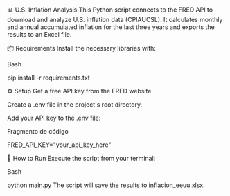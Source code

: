 📊 U.S. Inflation Analysis
This Python script connects to the FRED API to download and analyze U.S. inflation data (CPIAUCSL). It calculates monthly and annual accumulated inflation for the last three years and exports the results to an Excel file.

📦 Requirements
Install the necessary libraries with:

Bash

pip install -r requirements.txt

⚙️ Setup
Get a free API key from the FRED website.

Create a .env file in the project's root directory.

Add your API key to the .env file:

Fragmento de código

FRED_API_KEY="your_api_key_here"

🚀 How to Run
Execute the script from your terminal:

Bash

python main.py
The script will save the results to inflacion_eeuu.xlsx.